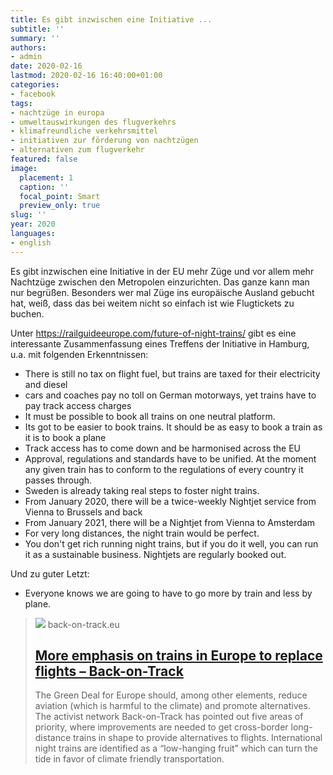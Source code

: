 ```yaml
---
title: Es gibt inzwischen eine Initiative ...
subtitle: ''
summary: ''
authors:
- admin
date: 2020-02-16
lastmod: 2020-02-16 16:40:00+01:00
categories:
- facebook
tags:
- nachtzüge in europa
- umweltauswirkungen des flugverkehrs
- klimafreundliche verkehrsmittel
- initiativen zur förderung von nachtzügen
- alternativen zum flugverkehr
featured: false
image:
  placement: 1
  caption: ''
  focal_point: Smart
  preview_only: true
slug: ''
year: 2020
languages:
- english
---
```


Es gibt inzwischen eine Initiative in der EU mehr Züge  und vor allem mehr Nachtzüge zwischen den Metropolen einzurichten. Das ganze kann man nur begrüßen. Besonders wer mal Züge ins europäische Ausland gebucht hat, weiß, dass das bei weitem nicht so einfach ist wie Flugtickets zu buchen. 

Unter
https://railguideeurope.com/future-of-night-trains/ gibt es eine interessante Zusammenfassung eines Treffens der Initiative in Hamburg, u.a. mit folgenden Erkenntnissen:

- There is still no tax on flight fuel, but trains are taxed for their electricity and diesel
- cars and coaches pay no toll on German motorways, yet trains have to pay track access charges
- It must be possible to book all trains on one neutral platform.
- Its got to be easier to book trains. It should be as easy to book a train as it is to book a plane
- Track access has to come down and be harmonised across the EU
- Approval, regulations and standards have to be unified. At the moment any given train has to conform to the regulations of every country it passes through.
- Sweden is already taking real steps to foster night trains.
- From January 2020, there will be a twice-weekly Nightjet service from Vienna to Brussels and back
- From January 2021, there will be a Nightjet from Vienna to Amsterdam
- For very long distances, the night train would be perfect.
- You don't get rich running night trains, but if you do it well, you can run it as a sustainable business. Nightjets are regularly booked out.

Und zu guter Letzt:

- Everyone knows we are going to have to go more by train and less by plane.
> [![](https://back-on-track.eu/wp-content/uploads/2019/09/couchette-compartment.jpg)](https://back-on-track.eu/more-emphasis-on-trains-in-europe-to-replace-flights/)
> back-on-track.eu
> ## [More emphasis on trains in Europe to replace flights – Back-on-Track](https://back-on-track.eu/more-emphasis-on-trains-in-europe-to-replace-flights/)
>
>The Green
Deal for Europe should, among other elements, reduce aviation (which is harmful
to the climate) and promote alternatives. The activist network Back-on-Track
has pointed out five areas of priority, where improvements are needed to get
cross-border long-distance trains in shape to provide alternatives to flights.
International night trains are identified as a “low-hanging fruit” which can
turn the tide in favor of climate friendly transportation.